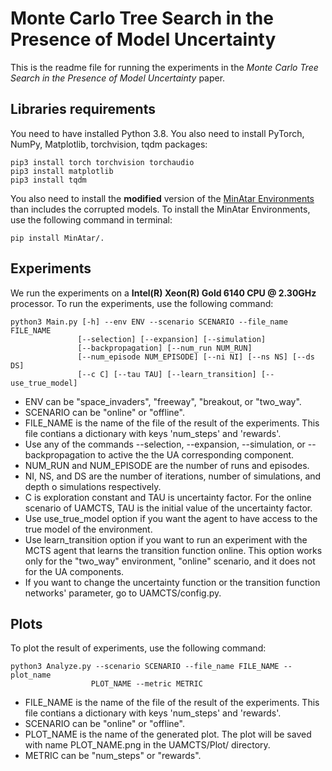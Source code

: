 # Monte Carlo Tree Search in the Presence of Model Uncertainty
This is the readme file for running the experiments in the *Monte Carlo Tree Search in the Presence of Model Uncertainty* paper.

## Libraries requirements
You need to have installed Python 3.8. You also need to install PyTorch, NumPy, Matplotlib, torchvision, tqdm packages:

```
pip3 install torch torchvision torchaudio
pip3 install matplotlib
pip3 install tqdm
```
You also need to install the **modified** version of the [MinAtar Environments](https://github.com/kenjyoung/MinAtar) than includes the corrupted models. To install the MinAtar Environments, use the following command in terminal:
```
pip install MinAtar/.
```

## Experiments
We run the experiments on a **Intel(R) Xeon(R) Gold 6140 CPU @ 2.30GHz** processor.
To run the experiments, use the following command:

```
python3 Main.py [-h] --env ENV --scenario SCENARIO --file_name FILE_NAME
               [--selection] [--expansion] [--simulation]
               [--backpropagation] [--num_run NUM_RUN]
               [--num_episode NUM_EPISODE] [--ni NI] [--ns NS] [--ds DS]
               [--c C] [--tau TAU] [--learn_transition] [--use_true_model]
```
- ENV can be "space_invaders", "freeway", "breakout, or "two_way".
- SCENARIO can be "online" or "offline".
- FILE_NAME is the name of the file of the result of the experiments. This file contians a dictionary with keys 'num_steps' and 'rewards'.
- Use any of the commands --selection, --expansion, --simulation, or --backpropagation to active the the UA corresponding component.
- NUM_RUN and NUM_EPISODE are the number of runs and episodes.
- NI, NS, and DS are the number of iterations, number of simulations, and depth o simulations respectively.
- C is exploration constant and TAU is uncertainty factor. For the online scenario of UAMCTS, TAU is the initial value of the uncertainty factor. 
- Use use_true_model option if you want the agent to have access to the true model of the environment.
- Use learn_transition option if you want to run an experiment with the MCTS agent that learns the transition function online. This option works only for the "two_way" environment, "online" scenario, and it does not for the UA components.
- If you want to change the uncertainty function or the transition function networks' parameter, go to UAMCTS/config.py.


## Plots
To plot the result of experiments, use the following command:
```
python3 Analyze.py --scenario SCENARIO --file_name FILE_NAME --plot_name
                  PLOT_NAME --metric METRIC
```
- FILE_NAME is the name of the file of the result of the experiments. This file contians a dictionary with keys 'num_steps' and 'rewards'.
- SCENARIO can be "online" or "offline".
- PLOT_NAME is the name of the generated plot. The plot will be saved with name PLOT_NAME.png in the UAMCTS/Plot/ directory.
- METRIC can be "num_steps" or "rewards".
